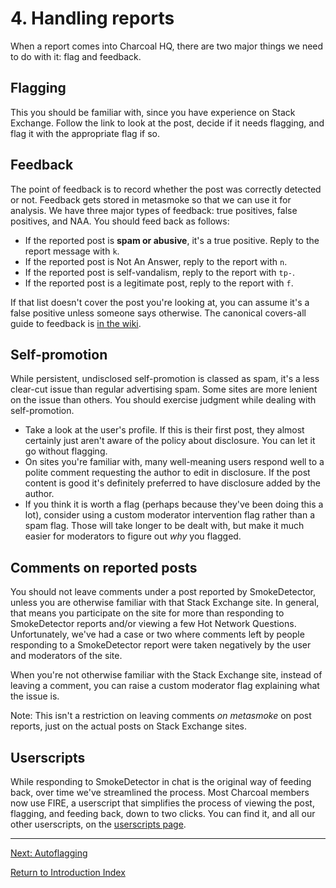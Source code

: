 ---
---

# 4. Handling reports
When a report comes into Charcoal HQ, there are two major things we need to do with it: flag
and feedback.

## Flagging
This you should be familiar with, since you have experience on Stack Exchange. Follow the link to look 
at the post, decide if it needs flagging, and flag it with the appropriate flag if so.

## Feedback
The point of feedback is to record whether the post was correctly detected or not. Feedback
gets stored in metasmoke so that we can use it for analysis. We have three major types of
feedback: true positives, false positives, and NAA. You should feed back as follows:

 - If the reported post is **spam or abusive**, it's a true positive. Reply to the report
   message with `k`.
 - If the reported post is Not An Answer, reply to the report with `n`.
 - If the reported post is self-vandalism, reply to the report with `tp-`.
 - If the reported post is a legitimate post, reply to the report with `f`.

If that list doesn't cover the post you're looking at, you can assume it's a false positive
unless someone says otherwise. The canonical covers-all guide to feedback is
[in the wiki][wiki].

## Self-promotion
While persistent, undisclosed self-promotion is classed as spam, it's a less clear-cut issue
than regular advertising spam. Some sites are more lenient on the issue than others. You
should exercise judgment while dealing with self-promotion.

 - Take a look at the user's profile. If this is their first post, they almost certainly
   just aren't aware of the policy about disclosure. You can let it go without flagging.
 - On sites you're familiar with, many well-meaning users respond well to a polite comment
   requesting the author to edit in disclosure. If the post content is good it's definitely
   preferred to have disclosure added by the author.
 - If you think it is worth a flag (perhaps because they've been doing this a lot),
   consider using a custom moderator intervention flag rather than a spam flag. Those will
   take longer to be dealt with, but make it much easier for moderators to figure out _why_
   you flagged.

## Comments on reported posts
You should not leave comments under a post reported by SmokeDetector, unless you are otherwise
familiar with that Stack Exchange site. In general, that means you participate on the site for
more than responding to SmokeDetector reports and/or viewing a few Hot Network Questions.
Unfortunately, we've had a case or two where comments left by people responding to a SmokeDetector
report were taken negatively by the user and moderators of the site.

When you're not otherwise familiar with the Stack Exchange site, instead of leaving a comment, you
can raise a custom moderator flag explaining what the issue is.

Note: This isn't a restriction on leaving comments *on metasmoke* on post reports, just on the
actual posts on Stack Exchange sites.

## Userscripts
While responding to SmokeDetector in chat is the original way of feeding back, over time
we've streamlined the process. Most Charcoal members now use FIRE, a userscript that
simplifies the process of viewing the post, flagging, and feeding back, down to two clicks.
You can find it, and all our other userscripts, on the [userscripts page][us].

-----

[Next: Autoflagging][5]

[Return to Introduction Index][8]


[wiki]: https://charcoal-se.org/smokey/Feedback-Guidance
[us]: /scripts
[5]: /training/autoflagging
[8]: /training/index
